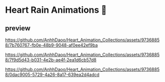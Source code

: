 # Heart Rain Animations 🌈

## preview

https://github.com/AnhhDaoo/Heart_Animation_Collections/assets/97368858/7b760767-fb0e-48b9-9048-af0ee42ef9ba

https://github.com/AnhhDaoo/Heart_Animation_Collections/assets/97368858/7f9d5d43-b031-4e2b-ae4f-2ea1d6cb57d8

https://github.com/AnhhDaoo/Heart_Animation_Collections/assets/97368858/0dac9005-5729-4a26-8a17-639ea2d4adcd
